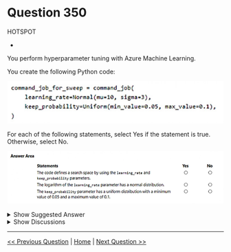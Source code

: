 # Question 350

HOTSPOT

-

You perform hyperparameter tuning with Azure Machine Learning.

You create the following Python code:

![Question Image](../images/q350_q_image547.png)

For each of the following statements, select Yes if the statement is true. Otherwise, select No.

![Question Image](../images/q350_q_image548.png)

<details>
  <summary>Show Suggested Answer</summary>

<img src="../images/q350_ans_0_image549.png" alt="Answer Image"><br>

</details>

<details>
  <summary>Show Discussions</summary>

<blockquote><p><strong>BR_CS</strong> <code>(Sat 17 Feb 2024 12:53)</code> - <em>Upvotes: 6</em></p><p>YES, NO, YES
normal is used not lognormal</p></blockquote>
<blockquote><p><strong>kay1101</strong> <code>(Sun 24 Nov 2024 02:56)</code> - <em>Upvotes: 1</em></p><p>Yes No Yes
If X is normally distributed with mean μ and standard deviation σ, then 
log(X) is not normally distributed. The logarithm function is nonlinear and can distort the distribution of the original variable.
For log(X) to be normal, X must be lognormal.

Since learning_rate is normal distribution not lognormal, second one should be no.</p></blockquote>

<blockquote><p><strong>deyoz</strong> <code>(Mon 05 Aug 2024 01:52)</code> - <em>Upvotes: 1</em></p><p>Yes, Yes, Yes.

if the distribution is normal, taking a log of the same distribution will resemble normal distribution.</p></blockquote>

<blockquote><p><strong>deyoz</strong> <code>(Mon 05 Aug 2024 01:54)</code> - <em>Upvotes: 2</em></p><p>*lognormal</p></blockquote>
<blockquote><p><strong>deyoz</strong> <code>(Mon 05 Aug 2024 01:57)</code> - <em>Upvotes: 3</em></p><p>and second statement is false i think.</p></blockquote>
<blockquote><p><strong>Ran2025</strong> <code>(Mon 22 Apr 2024 05:42)</code> - <em>Upvotes: 1</em></p><p>YES YES YES

the &#x27;logarithm&#x27; word.......</p></blockquote>

<blockquote><p><strong>adescientist</strong> <code>(Tue 27 Feb 2024 13:25)</code> - <em>Upvotes: 4</em></p><p>I agree, since the the search distribution of learning rate is Normal NOT Lognormal.
The solution should be: YES, NO, YES</p></blockquote>
<blockquote><p><strong>phdykd</strong> <code>(Fri 26 Jan 2024 20:08)</code> - <em>Upvotes: 3</em></p><p>YES, YES, YES</p></blockquote>

</details>

---

[<< Previous Question](question_349.md) | [Home](/index.md) | [Next Question >>](question_351.md)
